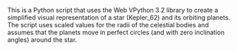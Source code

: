 This is a Python script that uses the Web VPython 3.2 library to create a simplified visual representation of a star (Kepler_62) and its orbiting planets. The script uses scaled values for the radii of the celestial bodies and assumes that the planets move in perfect circles (and with zero inclination angles) around the star.
